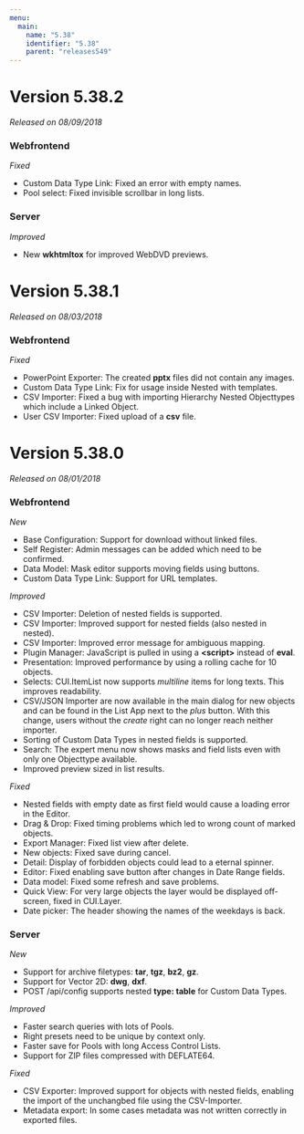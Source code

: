 ```yaml
---
menu:
  main:
    name: "5.38"
    identifier: "5.38"
    parent: "releases549"
---
```


# Version 5.38.2

*Released on 08/09/2018*

### Webfrontend

*Fixed*

- Custom Data Type Link: Fixed an error with empty names.
- Pool select: Fixed invisible scrollbar in long lists.

### Server

*Improved*

- New **wkhtmltox** for improved WebDVD previews.

# Version 5.38.1

*Released on 08/03/2018*

### Webfrontend

*Fixed*

- PowerPoint Exporter: The created **pptx** files did not contain any images.
- Custom Data Type Link: Fix for usage inside Nested with templates.
- CSV Importer: Fixed a bug with importing Hierarchy Nested Objecttypes which include a Linked Object.
- User CSV Importer: Fixed upload of a **csv** file.

# Version 5.38.0

*Released on 08/01/2018*

### Webfrontend

*New*

- Base Configuration: Support for download without linked files.
- Self Register: Admin messages can be added which need to be confirmed.
- Data Model: Mask editor supports moving fields using buttons.
- Custom Data Type Link: Support for URL templates.

*Improved*

- CSV Importer: Deletion of nested fields is supported.
- CSV Importer: Improved support for nested fields (also nested in nested).
- CSV Importer: Improved error message for ambiguous mapping.
- Plugin Manager: JavaScript is pulled in using a **\<script\>** instead of **eval**.
- Presentation: Improved performance by using a rolling cache for 10 objects.
- Selects: CUI.ItemList now supports *multiline* items for long texts. This improves readability. 
- CSV/JSON Importer are now available in the main dialog for new objects and can be found in the List App next to the *plus* button. With this change, users without the *create* right can no longer reach neither importer.
- Sorting of Custom Data Types in nested fields is supported.
- Search: The expert menu now shows masks and field lists even with only one Objecttype available.
- Improved preview sized in list results.

*Fixed*

* Nested fields with empty date as first field would cause a loading error in the Editor.
* Drag & Drop: Fixed timing problems which led to wrong count of marked objects.
* Export Manager: Fixed list view after delete.
* New objects: Fixed save during cancel.
* Detail: Display of forbidden objects could lead to a eternal spinner.
* Editor: Fixed enabling save button after changes in Date Range fields.
* Data model: Fixed some refresh and save problems.
* Quick View: For very large objects the layer would be displayed off-screen, fixed in CUI.Layer.
* Date picker: The header showing the names of the weekdays is back.

### Server

*New*

- Support for archive filetypes: **tar**, **tgz**, **bz2**, **gz**.
- Support for Vector 2D: **dwg**, **dxf**.
- POST /api/config supports nested **type: table** for Custom Data Types.

*Improved*

- Faster search queries with lots of Pools.
- Right presets need to be unique by context only.
- Faster save for Pools with long Access Control Lists.
- Support for ZIP files compressed with DEFLATE64.

*Fixed*

- CSV Exporter: Improved support for objects with nested fields, enabling the import of the unchangbed file using the CSV-Importer.
- Metadata export: In some cases metadata was not written correctly in exported files.